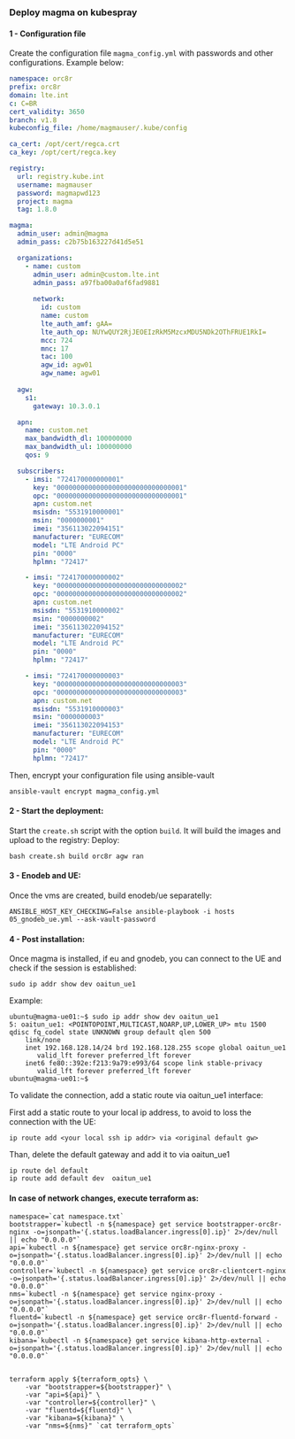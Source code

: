 ### Deploy magma on kubespray 


#### 1 - Configuration file
Create the configuration file `magma_config.yml` with passwords and other configurations.  Example below:

```yaml
namespace: orc8r 
prefix: orc8r
domain: lte.int
c: C=BR
cert_validity: 3650
branch: v1.8
kubeconfig_file: /home/magmauser/.kube/config

ca_cert: /opt/cert/regca.crt
ca_key: /opt/cert/regca.key

registry:
  url: registry.kube.int
  username: magmauser
  password: magmapwd123
  project: magma
  tag: 1.8.0

magma:
  admin_user: admin@magma
  admin_pass: c2b75b163227d41d5e51

  organizations:
    - name: custom
      admin_user: admin@custom.lte.int
      admin_pass: a97fba00a0af6fad9881
  
      network:
        id: custom 
        name: custom 
        lte_auth_amf: gAA=
        lte_auth_op: NUYwQUY2RjJEOEIzRkM5MzcxMDU5NDk2OThFRUE1RkI=
        mcc: 724
        mnc: 17
        tac: 100
        agw_id: agw01
        agw_name: agw01
  
  agw:
    s1:
      gateway: 10.3.0.1

  apn: 
    name: custom.net
    max_bandwidth_dl: 100000000
    max_bandwidth_ul: 100000000
    qos: 9

  subscribers:
    - imsi: "724170000000001"
      key: "00000000000000000000000000000001"
      opc: "00000000000000000000000000000001"
      apn: custom.net
      msisdn: "5531910000001"
      msin: "0000000001"
      imei: "356113022094151"
      manufacturer: "EURECOM"
      model: "LTE Android PC"
      pin: "0000"  
      hplmn: "72417"         

    - imsi: "724170000000002"
      key: "00000000000000000000000000000002"
      opc: "00000000000000000000000000000002"
      apn: custom.net
      msisdn: "5531910000002"
      msin: "0000000002"
      imei: "356113022094152"
      manufacturer: "EURECOM"
      model: "LTE Android PC"
      pin: "0000"  
      hplmn: "72417"        

    - imsi: "724170000000003"
      key: "00000000000000000000000000000003"
      opc: "00000000000000000000000000000003"
      apn: custom.net
      msisdn: "5531910000003"
      msin: "0000000003"
      imei: "356113022094153"
      manufacturer: "EURECOM"
      model: "LTE Android PC"
      pin: "0000"  
      hplmn: "72417"        
```

Then, encrypt your configuration file using ansible-vault
```shell
ansible-vault encrypt magma_config.yml
```

#### 2 - Start the deployment:

Start the `create.sh` script with the option `build`. It will build the images and upload to the registry:
Deploy:
```shell
bash create.sh build orc8r agw ran

```


#### 3 - Enodeb and UE:
Once the vms are created, build enodeb/ue separatelly:
```shell
ANSIBLE_HOST_KEY_CHECKING=False ansible-playbook -i hosts 05_gnodeb_ue.yml --ask-vault-password
```

#### 4 - Post installation:
Once magma is installed, if eu and gnodeb, you can connect to the UE and check if the session is established:
```shell
sudo ip addr show dev oaitun_ue1
```

Example:
```log
ubuntu@magma-ue01:~$ sudo ip addr show dev oaitun_ue1
5: oaitun_ue1: <POINTOPOINT,MULTICAST,NOARP,UP,LOWER_UP> mtu 1500 qdisc fq_codel state UNKNOWN group default qlen 500
    link/none 
    inet 192.168.128.14/24 brd 192.168.128.255 scope global oaitun_ue1
       valid_lft forever preferred_lft forever
    inet6 fe80::392e:f213:9a79:e993/64 scope link stable-privacy 
       valid_lft forever preferred_lft forever
ubuntu@magma-ue01:~$ 
```

To validate the connection, add a static route via oaitun_ue1 interface:

First add a static route to your local ip address, to avoid to loss the connection with the UE:
```shell
ip route add <your local ssh ip addr> via <original default gw>
```

Than, delete the default gateway and add it to via oaitun_ue1
```shell
ip route del default
ip route add default dev  oaitun_ue1
```

#### In case of network changes, execute terraform as:
```shell
namespace=`cat namespace.txt`
bootstrapper=`kubectl -n ${namespace} get service bootstrapper-orc8r-nginx -o=jsonpath='{.status.loadBalancer.ingress[0].ip}' 2>/dev/null || echo "0.0.0.0"` 
api=`kubectl -n ${namespace} get service orc8r-nginx-proxy -o=jsonpath='{.status.loadBalancer.ingress[0].ip}' 2>/dev/null || echo "0.0.0.0"`
controller=`kubectl -n ${namespace} get service orc8r-clientcert-nginx -o=jsonpath='{.status.loadBalancer.ingress[0].ip}' 2>/dev/null || echo "0.0.0.0"`
nms=`kubectl -n ${namespace} get service nginx-proxy -o=jsonpath='{.status.loadBalancer.ingress[0].ip}' 2>/dev/null || echo "0.0.0.0"`
fluentd=`kubectl -n ${namespace} get service orc8r-fluentd-forward -o=jsonpath='{.status.loadBalancer.ingress[0].ip}' 2>/dev/null || echo "0.0.0.0"`
kibana=`kubectl -n ${namespace} get service kibana-http-external -o=jsonpath='{.status.loadBalancer.ingress[0].ip}' 2>/dev/null || echo "0.0.0.0"`


terraform apply ${terraform_opts} \
    -var "bootstrapper=${bootstrapper}" \
    -var "api=${api}" \
    -var "controller=${controller}" \
    -var "fluentd=${fluentd}" \
    -var "kibana=${kibana}" \
    -var "nms=${nms}" `cat terraform_opts`
```


